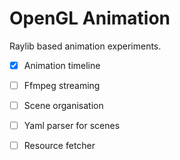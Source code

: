 # OpenGL Animation

Raylib based animation experiments.

- [x] Animation timeline
- [ ] Ffmpeg streaming
- [ ] Scene organisation 
- [ ] Yaml parser for scenes
- [ ] Resource fetcher

